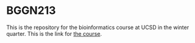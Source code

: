 # BGGN213
This is the repository for the bioinformatics course at UCSD in the winter quarter.
This is the link for [the course](https://bioboot.github.io/bggn213_W19/).
